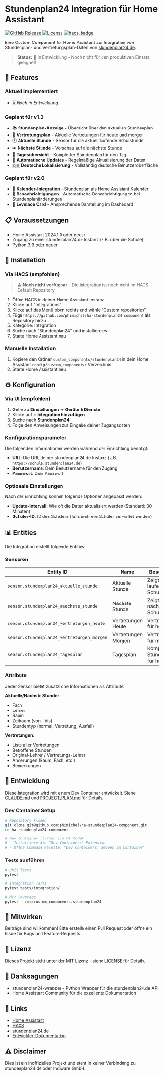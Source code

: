 # Stundenplan24 Integration für Home Assistant

[![GitHub Release](https://img.shields.io/github/release/phimichel/ha-stundenplan24-component.svg?style=flat-square)](https://github.com/phimichel/ha-stundenplan24-component/releases)
[![License](https://img.shields.io/github/license/phimichel/ha-stundenplan24-component.svg?style=flat-square)](LICENSE)
[![hacs_badge](https://img.shields.io/badge/HACS-Custom-orange.svg?style=flat-square)](https://github.com/custom-components/hacs)

Eine Custom Component für Home Assistant zur Integration von Stundenplan- und Vertretungsplan-Daten von [stundenplan24.de](https://stundenplan24.de).

> **Status:** 🚧 In Entwicklung - Noch nicht für den produktiven Einsatz geeignet!

## 🎯 Features

### Aktuell implementiert
- ⏳ *Noch in Entwicklung*

### Geplant für v1.0
- 📚 **Stundenplan-Anzeige** - Übersicht über den aktuellen Stundenplan
- 📝 **Vertretungsplan** - Aktuelle Vertretungen für heute und morgen
- 🕐 **Aktuelle Stunde** - Sensor für die aktuell laufende Schulstunde
- ⏭️ **Nächste Stunde** - Vorschau auf die nächste Stunde
- 📅 **Tagesübersicht** - Kompletter Stundenplan für den Tag
- 🔄 **Automatische Updates** - Regelmäßige Aktualisierung der Daten
- 🇩🇪 **Deutsche Lokalisierung** - Vollständig deutsche Benutzeroberfläche

### Geplant für v2.0
- 📅 **Kalender-Integration** - Stundenplan als Home Assistant Kalender
- 🔔 **Benachrichtigungen** - Automatische Benachrichtigungen bei Stundenplanänderungen
- 🎨 **Lovelace Card** - Ansprechende Darstellung im Dashboard

## 📋 Voraussetzungen

- Home Assistant 2024.1.0 oder neuer
- Zugang zu einer stundenplan24.de Instanz (z.B. über die Schule)
- Python 3.9 oder neuer

## 🚀 Installation

### Via HACS (empfohlen)

> ⚠️ **Noch nicht verfügbar** - Die Integration ist noch nicht im HACS Default Repository

1. Öffne HACS in deiner Home Assistant Instanz
2. Klicke auf "Integrations"
3. Klicke auf das Menü oben rechts und wähle "Custom repositories"
4. Füge `https://github.com/phimichel/ha-stundenplan24-component` als Repository hinzu
5. Kategorie: Integration
6. Suche nach "Stundenplan24" und installiere es
7. Starte Home Assistant neu

### Manuelle Installation

1. Kopiere den Ordner `custom_components/stundenplan24` in dein Home Assistant `config/custom_components/` Verzeichnis
2. Starte Home Assistant neu

## ⚙️ Konfiguration

### Via UI (empfohlen)

1. Gehe zu **Einstellungen** → **Geräte & Dienste**
2. Klicke auf **+ Integration hinzufügen**
3. Suche nach **Stundenplan24**
4. Folge den Anweisungen zur Eingabe deiner Zugangsdaten

### Konfigurationsparameter

Die folgenden Informationen werden während der Einrichtung benötigt:

- **URL**: Die URL deiner stundenplan24.de Instanz (z.B. `https://schule.stundenplan24.de`)
- **Benutzername**: Dein Benutzername für den Zugang
- **Passwort**: Dein Passwort

### Optionale Einstellungen

Nach der Einrichtung können folgende Optionen angepasst werden:

- **Update-Intervall**: Wie oft die Daten aktualisiert werden (Standard: 30 Minuten)
- **Schüler-ID**: ID des Schülers (falls mehrere Schüler verwaltet werden)

## 📊 Entities

Die Integration erstellt folgende Entities:

### Sensoren

| Entity ID | Name | Beschreibung |
|-----------|------|--------------|
| `sensor.stundenplan24_aktuelle_stunde` | Aktuelle Stunde | Zeigt die aktuell laufende Schulstunde |
| `sensor.stundenplan24_naechste_stunde` | Nächste Stunde | Zeigt die nächste Schulstunde |
| `sensor.stundenplan24_vertretungen_heute` | Vertretungen Heute | Vertretungsplan für heute |
| `sensor.stundenplan24_vertretungen_morgen` | Vertretungen Morgen | Vertretungsplan für morgen |
| `sensor.stundenplan24_tagesplan` | Tagesplan | Kompletter Stundenplan für heute |

### Attribute

Jeder Sensor bietet zusätzliche Informationen als Attribute:

**Aktuelle/Nächste Stunde:**
- Fach
- Lehrer
- Raum
- Zeitraum (von - bis)
- Stundentyp (normal, Vertretung, Ausfall)

**Vertretungen:**
- Liste aller Vertretungen
- Betroffene Stunden
- Original-Lehrer / Vertretungs-Lehrer
- Änderungen (Raum, Fach, etc.)
- Bemerkungen

## 🔧 Entwicklung

Diese Integration wird mit einem Dev Container entwickelt. Siehe [CLAUDE.md](CLAUDE.md) und [PROJECT_PLAN.md](PROJECT_PLAN.md) für Details.

### Dev Container Setup

```bash
# Repository klonen
git clone git@github.com:phimichel/ha-stundenplan24-component.git
cd ha-stundenplan24-component

# Dev Container starten (in VS Code)
# - Installiere die "Dev Containers" Extension
# - Öffne Command Palette: "Dev Containers: Reopen in Container"
```

### Tests ausführen

```bash
# Unit Tests
pytest

# Integration Tests
pytest tests/integration/

# Mit Coverage
pytest --cov=custom_components.stundenplan24
```

## 🤝 Mitwirken

Beiträge sind willkommen! Bitte erstelle einen Pull Request oder öffne ein Issue für Bugs und Feature-Requests.

## 📝 Lizenz

Dieses Projekt steht unter der MIT Lizenz - siehe [LICENSE](LICENSE) für Details.

## 🙏 Danksagungen

- [stundenplan24-wrapper](https://github.com/phimichel/stundenplan24-wrapper) - Python Wrapper für die stundenplan24.de API
- Home Assistant Community für die exzellente Dokumentation

## 🔗 Links

- [Home Assistant](https://www.home-assistant.io/)
- [HACS](https://hacs.xyz/)
- [stundenplan24.de](https://stundenplan24.de)
- [Entwickler-Dokumentation](https://developers.home-assistant.io/)

## ⚠️ Disclaimer

Dies ist ein inoffizielles Projekt und steht in keiner Verbindung zu stundenplan24.de oder Indiware GmbH.
